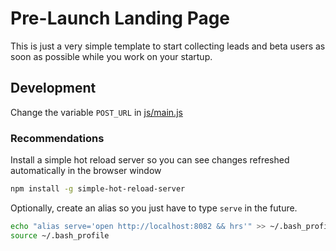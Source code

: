 # Pre-Launch Landing Page

This is just a very simple template to start collecting leads and beta users as soon as possible while you work on your startup.

## Development

Change the variable `POST_URL` in [js/main.js](https://github.com/pleasestack/coming-soon/blob/master/js/main.js#L1)

### Recommendations

Install a simple hot reload server so you can see changes refreshed automatically in the browser window

```sh
npm install -g simple-hot-reload-server
```

Optionally, create an alias so you just have to type `serve` in the future.

```sh
echo "alias serve='open http://localhost:8082 && hrs'" >> ~/.bash_profile
source ~/.bash_profile
```

